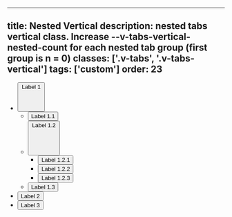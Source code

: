 <!--
 *              © 2025 Visa
 *
 * Licensed under the Apache License, Version 2.0 (the "License");
 * you may not use this file except in compliance with the License.
 * You may obtain a copy of the License at
 *
 *         http://www.apache.org/licenses/LICENSE-2.0
 *
 * Unless required by applicable law or agreed to in writing, software
 * distributed under the License is distributed on an "AS IS" BASIS,
 * WITHOUT WARRANTIES OR CONDITIONS OF ANY KIND, either express or implied.
 * See the License for the specific language governing permissions and
 * limitations under the License.
 *
 -->
---
title: Nested Vertical
description: nested tabs vertical class. Increase --v-tabs-vertical-nested-count for each nested tab group (first group is n = 0) 
classes: ['.v-tabs', '.v-tabs-vertical']
tags: ['custom']
order: 23
---

<ul class="v-tabs v-tabs-vertical">
  <li class="v-tab">
    <button aria-expanded="true" class="v-button v-button-tertiary">
      Label 1
      <svg aria-hidden="true" class="v-icon v-icon-visa v-icon-tiny v-tab-suffix" viewbox="0 0 16 16">
        <use href="#visa-chevron-down-tiny">
        </use>
      </svg>
    </button>
    <ul class="v-tabs v-tabs-vertical">
      <li class="v-tab">
        <button class="v-button v-button-tertiary">
          Label 1.1
        </button>
      </li>
      <li class="v-tab">
        <button aria-expanded="true" class="v-button v-button-tertiary">
          Label 1.2
          <svg aria-hidden="true" class="v-icon v-icon-visa v-icon-tiny v-tab-suffix" viewbox="0 0 16 16">
            <use href="#visa-chevron-down-tiny">
            </use>
          </svg>
        </button>
        <ul class="v-tabs v-tabs-vertical">
          <li class="v-tab">
            <button aria-current="page" class="v-button v-button-tertiary">
              Label 1.2.1
            </button>
          </li>
          <li class="v-tab">
            <button class="v-button v-button-tertiary">
              Label 1.2.2
            </button>
          </li>
          <li class="v-tab">
            <button class="v-button v-button-tertiary">
              Label 1.2.3
            </button>
          </li>
        </ul>
      </li>
      <li class="v-tab">
        <button class="v-button v-button-tertiary">
          Label 1.3
        </button>
      </li>
    </ul>
  </li>
  <li class="v-tab">
    <button class="v-button v-button-tertiary">
      Label 2
    </button>
  </li>
  <li class="v-tab">
    <button class="v-button v-button-tertiary">
      Label 3
    </button>
  </li>
</ul>
